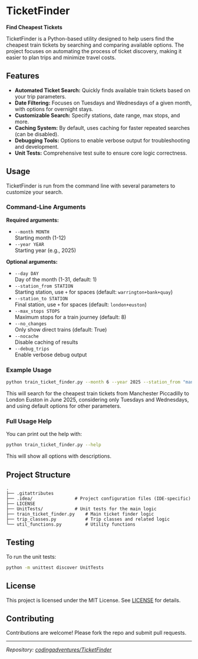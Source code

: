 # TicketFinder

**Find Cheapest Tickets**

TicketFinder is a Python-based utility designed to help users find the cheapest train tickets by searching and comparing available options. The project focuses on automating the process of ticket discovery, making it easier to plan trips and minimize travel costs.

## Features

- **Automated Ticket Search:** Quickly finds available train tickets based on your trip parameters.
- **Date Filtering:** Focuses on Tuesdays and Wednesdays of a given month, with options for overnight stays.
- **Customizable Search:** Specify stations, date range, max stops, and more.
- **Caching System:** By default, uses caching for faster repeated searches (can be disabled).
- **Debugging Tools:** Options to enable verbose output for troubleshooting and development.
- **Unit Tests:** Comprehensive test suite to ensure core logic correctness.

## Usage

TicketFinder is run from the command line with several parameters to customize your search.

### Command-Line Arguments

**Required arguments:**
- `--month MONTH`  
  Starting month (1-12)
- `--year YEAR`  
  Starting year (e.g., 2025)

**Optional arguments:**
- `--day DAY`  
  Day of the month (1-31, default: 1)
- `--station_from STATION`  
  Starting station, use `+` for spaces (default: `warrington+bank+quay`)
- `--station_to STATION`  
  Final station, use `+` for spaces (default: `london+euston`)
- `--max_stops STOPS`  
  Maximum stops for a train journey (default: 8)
- `--no_changes`  
  Only show direct trains (default: True)
- `--nocache`  
  Disable caching of results
- `--debug_trips`  
  Enable verbose debug output

### Example Usage

```bash
python train_ticket_finder.py --month 6 --year 2025 --station_from "manchester+piccadilly"
```

This will search for the cheapest train tickets from Manchester Piccadilly to London Euston in June 2025, considering only Tuesdays and Wednesdays, and using default options for other parameters.

### Full Usage Help

You can print out the help with:

```bash
python train_ticket_finder.py --help
```

This will show all options with descriptions.

## Project Structure

```
.
├── .gitattributes
├── .idea/                # Project configuration files (IDE-specific)
├── LICENSE
├── UnitTests/            # Unit tests for the main logic
├── train_ticket_finder.py    # Main ticket finder logic
├── trip_classes.py           # Trip classes and related logic
└── util_functions.py         # Utility functions
```

## Testing

To run the unit tests:

```bash
python -m unittest discover UnitTests
```

## License

This project is licensed under the MIT License. See [LICENSE](LICENSE) for details.

## Contributing

Contributions are welcome! Please fork the repo and submit pull requests.

---

*Repository: [codingadventures/TicketFinder](https://github.com/codingadventures/TicketFinder)*